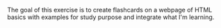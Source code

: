 The goal of this exercise is to create flashcards on a webpage of HTML basics with examples for study purpose and integrate what I'm learning.